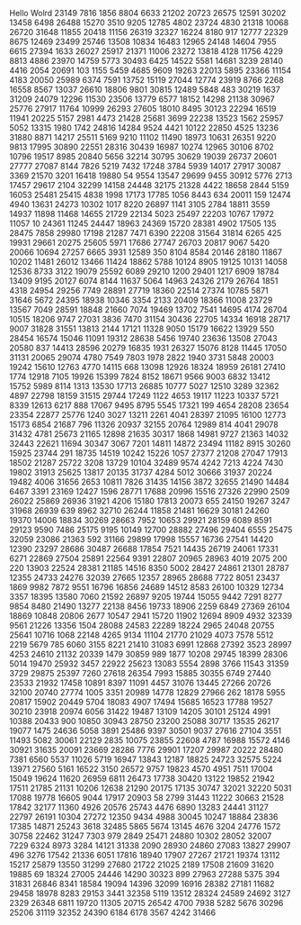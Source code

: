 Hello Wolrd
23149
7816
1856
8804
6633
21202
20723
26575
12591
30202
13458
6498
26488
15270
3510
9205
12785
4802
23724
4830
21318
10068
26720
31648
11855
20418
11156
26319
32327
16224
8180
917
12777
22329
8675
12469
23499
25746
13508
10834
16483
12965
24148
14604
7955
6615
27394
1633
26027
25917
21371
11006
23272
13818
4128
11756
4229
8813
4886
23970
14759
5773
30493
6425
14522
5581
14681
3239
28140
4416
2054
20691
103
1155
5459
4685
9609
19263
22013
5895
23366
11154
4183
20050
25989
6374
7591
13752
15119
27044
12774
23919
8766
2268
16558
8567
13037
26610
18806
9801
30815
12489
5848
483
30219
1637
31209
24079
12296
11530
23506
13779
6577
18152
14298
21138
30967
25776
27917
11764
10999
26293
27605
18010
8495
30123
22294
16519
11941
20225
5157
2981
4473
21428
25681
3699
22238
13523
1562
25957
5052
13315
1980
1742
24816
14284
9524
4421
10122
22850
4525
13236
31880
8871
14217
25511
5169
9210
11102
11490
18973
10631
26351
9220
9813
17995
30890
22551
28316
30439
16987
10274
12965
30106
8702
10796
19517
8985
20840
5656
32214
30795
30629
19039
26737
20601
27777
27087
8144
7826
5219
7432
17248
3784
5939
14017
27917
30087
3369
21570
3201
16418
19880
54
9554
13547
29699
9455
30912
5776
2713
17457
29617
2104
32299
14158
24448
32175
21328
4422
18658
2844
5159
16053
25481
25415
4838
1998
17173
17785
1056
8443
634
20011
159
12474
4940
13631
24273
10302
1017
8220
26897
1141
3105
2784
18811
3559
14937
11898
11468
14655
21729
22134
5023
25497
22203
10767
17972
11057
10
24361
11245
24447
18963
24369
15720
28381
4902
17505
135
28475
7858
29980
17198
21287
7471
6390
22208
31564
31814
6265
425
19931
29661
20275
25605
5971
17686
27747
26703
20817
9067
5420
20066
10694
27257
6665
3931
12589
350
8104
8584
20146
28180
11867
10202
11481
26012
13466
11424
18862
5788
10124
8905
19125
10131
14058
12536
8733
3122
19079
25592
6089
29210
1200
29401
1217
6909
18784
13409
9195
20127
6074
8144
11637
5064
14963
24326
2179
26764
1851
4318
24954
29256
7749
28891
27719
18360
22514
27374
10785
5871
31646
5672
24395
18938
10346
3354
2133
20409
18366
11008
23729
13567
7049
28591
18848
21660
7074
19469
13702
7541
14695
4174
26704
10515
18206
9747
27031
3836
7470
31154
30436
22705
14334
16918
28717
9007
31828
31551
13813
2144
17121
11328
9050
15179
16622
13929
550
28454
16574
15046
11091
19312
28638
5456
19740
23636
13508
27043
20580
837
14413
28596
20279
16835
1931
26327
15076
8128
11445
17050
31131
20065
29074
4780
7549
7803
1978
2822
1940
3731
5848
20003
19242
15610
12763
4770
14115
668
13098
12926
18324
18959
26181
27410
1774
12918
7105
19926
15399
7824
8152
18671
9566
9003
6832
13412
15752
5989
8114
1313
13530
17713
26885
10777
5027
12510
3289
32362
4897
22798
18159
31515
29744
17249
1122
4653
19117
11223
10337
5721
8339
12613
6217
888
17067
9495
8795
5545
17321
199
4654
28208
23654
23354
22877
25776
1240
3027
13211
2261
4041
28397
21095
16100
12773
15173
6854
21687
796
11326
20937
32155
20764
12989
814
4041
29078
31432
4781
25673
21165
12898
21635
30317
1868
14981
9727
21363
14032
32443
22621
11694
30347
3067
7201
14811
14872
23494
11182
8915
30260
15925
23744
291
18735
14519
10242
15226
1057
27377
21208
27047
17913
18502
21287
25722
3208
13729
10104
32489
9574
4242
7213
4224
7430
19802
31913
25625
13817
20135
31737
4284
5012
30666
31937
20224
19482
4006
31656
2653
10811
7826
31435
14156
3872
32655
21490
14484
6467
3391
23169
12427
1596
28771
17688
20996
15516
27326
22990
2509
26022
25869
26936
31921
4206
15180
17813
20073
655
24150
19267
3247
31968
26939
639
8962
32710
26244
11858
21481
16629
30181
24260
19370
14006
18834
30269
28663
7952
10653
29921
28159
6089
8591
29123
9590
7486
25175
9195
10149
12700
28882
27496
29404
6555
25475
32059
23086
21363
592
31166
29899
17998
15557
16736
27541
14420
12390
23297
28686
30487
26688
17854
7521
14435
26719
24061
17331
6271
22869
27504
25891
22564
9391
22807
20965
28963
4019
2075
200
220
13903
22524
28381
21185
14516
8350
5002
28427
24861
21301
28787
12355
24733
24276
32039
27665
12357
28965
28688
7722
8051
23437
1869
9982
7872
9551
16796
16856
24689
14512
8583
26100
10329
12734
3357
18395
13580
7060
21592
26897
9205
19744
15055
9442
7291
8277
9854
8480
21490
13277
22138
8456
19733
18906
2259
6849
27369
26104
18869
10848
20806
2677
10547
2941
15720
11902
12694
8909
4932
32339
9561
21226
13356
1504
28088
24583
22289
18224
2965
24048
20755
25641
10716
1068
22148
4265
9134
11104
21770
21029
4073
7578
5512
2219
5679
785
6060
3155
8221
21410
31083
6991
12868
27392
3523
28997
4253
24610
21132
20339
1479
30859
989
1877
10208
29745
18399
28306
5014
19470
25932
3457
22922
25623
13083
5554
2898
3766
11543
31359
3729
29875
25397
7260
27618
26354
7993
15885
30355
6749
27440
23533
21932
17458
10891
8397
11091
4457
31076
13445
27266
20726
32100
20740
27774
1005
3351
20989
14778
12829
27966
262
18178
5955
20817
15902
20449
5704
18083
4907
17494
15685
16523
17788
19527
30210
23918
20974
6056
31422
19487
13109
14205
30101
25124
4991
10388
20433
900
10850
30943
28750
23200
25088
30717
13535
26217
19077
1475
24636
5058
3891
25486
9397
30501
9037
27616
27104
3551
11493
5082
30061
22129
2835
10075
23855
22608
4787
16988
15572
4146
30921
31635
20091
23669
28286
7776
29901
17207
29987
20222
28480
7381
6560
5537
11026
5719
16947
13843
12187
18825
24723
32575
5224
13971
27560
5161
16522
3150
26572
9757
19823
4570
4951
7511
17004
15049
19624
11620
26959
6811
26473
17738
30420
13122
19852
21942
17511
21785
21131
10206
12638
21290
20175
17135
30747
32021
32220
5031
17088
19778
16605
9044
17917
20903
58
2799
31443
11222
30663
21528
17842
32177
11360
4926
20576
25743
4476
6890
13283
24441
31127
22797
26191
10304
27272
12350
9434
4988
30045
10247
18884
23836
17385
14871
25243
3618
32485
5865
5674
13145
4676
3204
24776
1572
30758
22462
31247
7303
979
2849
25471
24880
10302
28052
32007
7229
6324
8973
3284
14121
31338
2090
28930
24860
27083
13827
29907
496
3276
17542
21336
6051
17816
18940
17907
27267
21721
19374
13112
15217
25879
13550
31299
27680
21722
21025
2189
17508
21609
31620
19885
69
18324
27005
24446
14290
30323
899
27963
27288
5375
394
31831
26846
8341
18584
19094
14396
32099
16916
28382
27181
11682
29458
18978
8283
29153
3441
32358
5119
13512
28324
24589
24692
3127
2329
26348
6811
19720
11305
20715
26542
4700
7938
5282
5676
30296
25206
31119
32352
24390
6184
6178
3567
4242
31466
